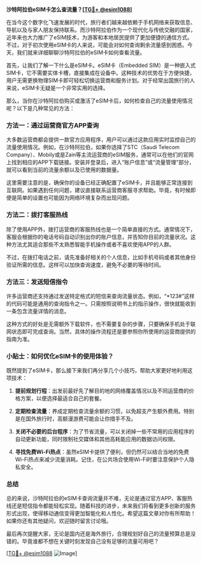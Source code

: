 **沙特阿拉伯eSIM卡怎么查流量？[[TG💪+ @esim1088](https://t.me/s/esim1088)]**

在当今这个数字化飞速发展的时代，旅行者们越来越依赖于手机网络来获取信息、导航以及与家人朋友保持联系。而沙特阿拉伯作为一个现代化与传统交融的国家，近年来也大力推广了eSIM技术，为游客和本地居民提供了更加便捷的通信方式。不过，对于初次使用eSIM卡的人来说，可能会对如何查询剩余流量感到困惑。今天，我们就来详细聊聊沙特阿拉伯的eSIM卡如何查看流量。

首先，让我们了解一下什么是eSIM卡。eSIM卡（Embedded SIM）是一种嵌入式SIM卡，它不需要实体卡槽，直接集成在设备中。这种技术的优势在于方便快捷，用户无需更换物理SIM卡即可轻松切换运营商和服务计划。对于经常出国旅行的人来说，eSIM卡无疑是一个非常实用的选择。

那么，当你在沙特阿拉伯购买或激活了eSIM卡后，如何检查自己的流量使用情况呢？以下是几种常见的方法：

### 方法一：通过运营商官方APP查询

大多数运营商都会提供一款官方应用程序，用户可以通过这款应用实时监控自己的流量使用情况。例如，在沙特阿拉伯，如果你选择了STC（Saudi Telecom Company）、Mobily或是Zain等主流运营商的eSIM服务，通常可以在他们的官网上找到相应的APP下载链接。安装并登录后，进入“账户信息”或“流量管理”部分，就可以看到当前的流量余额以及已使用的数据量。

这里需要注意的是，确保你的设备已经正确配置了eSIM卡，并且能够正常连接到互联网。如果遇到任何问题，建议直接联系运营商客服寻求帮助。毕竟，有时候即便是简单的设置也可能因为网络环境复杂而出现问题。

### 方法二：拨打客服热线

除了使用APP外，拨打运营商的客服热线也是一个简单直接的方式。通常情况下，客服会根据你的电话号码自动识别出你的账户信息，并告知你目前的流量状况。这种方法尤其适合那些不太熟悉智能手机操作或者不喜欢使用APP的人群。

不过，在拨打电话之前，请先准备好相关的个人信息，比如手机号码或者其他身份验证所需的信息。这样可以加快查询速度，避免不必要的等待时间。

### 方法三：发送短信指令

许多运营商还支持通过发送特定格式的短信来查询流量状态。例如，“*123#”这样的代码可能是通用的查询指令之一。只需按照说明书上的指示操作，很快就能收到一条包含流量详情的消息。

这种方式的好处是无需额外下载软件，也不需要复杂的步骤，只要确保手机处于联网状态即可完成查询。当然，具体的操作流程还是要参照你所使用的运营商提供的指南为准。

### 小贴士：如何优化eSIM卡的使用体验？

既然提到了eSIM卡，那么接下来我们再分享几个小技巧，帮助大家更好地利用这项技术：

1. **提前规划行程**：出发前最好先了解目的地的网络覆盖情况以及不同运营商的价格方案，以便选择最适合自己的套餐。
   
2. **定期检查流量**：养成定期检查流量余额的习惯，以免超支产生额外费用。特别是在国外旅行时，高额漫游费可能会让你措手不及。

3. **关闭不必要的后台程序**：为了节省流量，可以关闭掉一些不常用的应用程序的自动更新功能，同时限制社交媒体和其他高耗能应用的数据访问权限。

4. **寻找免费Wi-Fi热点**：虽然eSIM卡提供了便利，但仍然可以结合当地的免费Wi-Fi热点来减少流量消耗。记住，在公共场合使用Wi-Fi时要注意保护个人隐私安全。

### 总结

总的来说，沙特阿拉伯的eSIM卡查询流量并不难，无论是通过官方APP、客服热线还是短信指令都能轻松实现。随着科技的进步，未来我们将看到更多创新的服务形式出现，使得移动通信变得更加智能化和人性化。希望这篇文章对你有所帮助！如果你还有其他疑问，欢迎随时留言讨论哦。

最后再次提醒大家，无论是国内还是海外旅行，合理规划好自己的流量预算总是没错的。毕竟谁都不想在关键时刻发现自己没有足够的流量可用吧？

[[TG💪+ @esim1088](https://t.me/s/esim1088) ![Image](https://i.postimg.cc/4NQfJmqS/Snipaste-2025-05-13-00-14-12.png)]